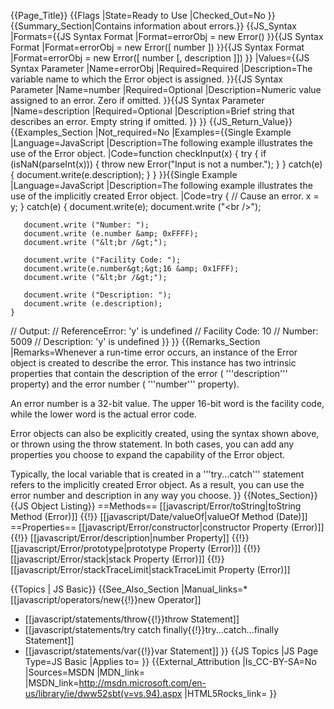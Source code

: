 {{Page_Title}}
{{Flags
|State=Ready to Use
|Checked_Out=No
}}
{{Summary_Section|Contains information about errors.}}
{{JS_Syntax
|Formats={{JS Syntax Format
|Format=errorObj = new Error()
}}{{JS Syntax Format
|Format=errorObj = new Error([ number ])
}}{{JS Syntax Format
|Format=errorObj = new Error([ number [, description ]])
}}
|Values={{JS Syntax Parameter
|Name=errorObj
|Required=Required
|Description=The variable name to which the Error object is assigned.
}}{{JS Syntax Parameter
|Name=number
|Required=Optional
|Description=Numeric value assigned to an error. Zero if omitted.
}}{{JS Syntax Parameter
|Name=description
|Required=Optional
|Description=Brief string that describes an error. Empty string if omitted.
}}
}}
{{JS_Return_Value}}
{{Examples_Section
|Not_required=No
|Examples={{Single Example
|Language=JavaScript
|Description=The following example illustrates the use of the Error object.
|Code=function checkInput(x) {
     try
     {
         if (isNaN(parseInt(x))) {
             throw new Error("Input is not a number.");
         }
     }
     catch(e)
     {
         document.write(e.description);
     }
 }
}}{{Single Example
|Language=JavaScript
|Description=The following example illustrates the use of the implicitly created Error object.
|Code=try
    {
    // Cause an error.
    x = y;
    }
 catch(e)
    {
       document.write(e);
       document.write ("&lt;br /&gt;");
 
       document.write ("Number: ");
       document.write (e.number &amp; 0xFFFF);
       document.write ("&lt;br /&gt;");
 
       document.write ("Facility Code: ");
       document.write(e.number&gt;&gt;16 &amp; 0x1FFF);
       document.write ("&lt;br /&gt;");
 
       document.write ("Description: ");
       document.write (e.description);
    }
 
 // Output:
 // ReferenceError: 'y' is undefined
 // Facility Code: 10
 // Number: 5009
 // Description: 'y' is undefined
}}
}}
{{Remarks_Section
|Remarks=Whenever a run-time error occurs, an instance of the Error object is created to describe the error. This instance has two intrinsic properties that contain the description of the error ( '''description''' property) and the error number ( '''number''' property).

An error number is a 32-bit value. The upper 16-bit word is the facility code, while the lower word is the actual error code.

Error objects can also be explicitly created, using the syntax shown above, or thrown using the throw statement. In both cases, you can add any properties you choose to expand the capability of the Error object.

Typically, the local variable that is created in a '''try...catch''' statement refers to the implicitly created Error object. As a result, you can use the error number and description in any way you choose.
}}
{{Notes_Section}}
{{JS Object Listing}}
==Methods==
[[javascript/Error/toString|toString Method (Error)]] {{!}} [[javascript/Date/valueOf|valueOf Method (Date)]]
==Properties==
[[javascript/Error/constructor|constructor Property (Error)]] {{!}} [[javascript/Error/description|number Property]] {{!}} [[javascript/Error/prototype|prototype Property (Error)]] {{!}} [[javascript/Error/stack|stack Property (Error)]] {{!}} [[javascript/Error/stackTraceLimit|stackTraceLimit Property (Error)]]

{{Topics | JS Basic}}
{{See_Also_Section
|Manual_links=* [[javascript/operators/new{{!}}new Operator]]
* [[javascript/statements/throw{{!}}throw Statement]]
* [[javascript/statements/try catch finally{{!}}try...catch...finally Statement]]
* [[javascript/statements/var{{!}}var Statement]]
}}
{{JS Topics
|JS Page Type=JS Basic
|Applies to=
}}
{{External_Attribution
|Is_CC-BY-SA=No
|Sources=MSDN
|MDN_link=
|MSDN_link=http://msdn.microsoft.com/en-us/library/ie/dww52sbt(v=vs.94).aspx
|HTML5Rocks_link=
}}